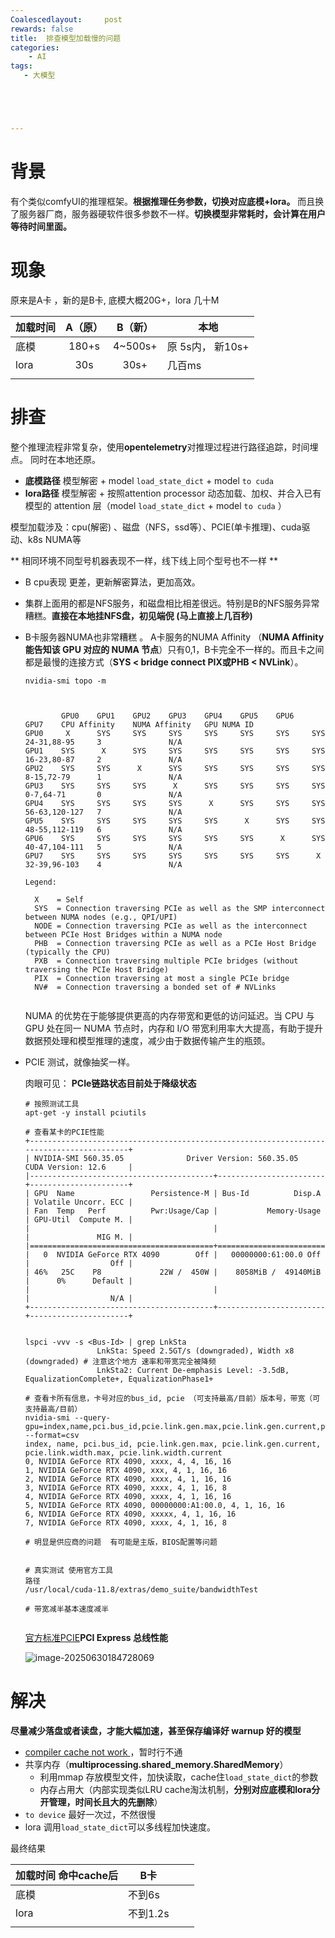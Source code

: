 ```yaml
---
Coalescedlayout:     post
rewards: false
title:  排查模型加载慢的问题
categories:
    - AI
tags:
   - 大模型





---
```




# 背景

有个类似comfyUI的推理框架。**根据推理任务参数，切换对应底模+lora。**  而且换了服务器厂商，服务器硬软件很多参数不一样。**切换模型非常耗时，会计算在用户等待时间里面。**



# 现象

原来是A卡 ，新的是B卡,  底模大概20G+，lora 几十M

| 加载时间 | A（原） | B（新） | 本地             |
| :------- | :-----: | :-----: | ---------------- |
| 底模     |  180+s  | 4~500s+ | 原 5s内， 新10s+ |
| lora     |   30s   |  30s+   | 几百ms           |
|          |         |         |                  |

# 排查

整个推理流程非常复杂，使用**opentelemetry**对推理过程进行路径追踪，时间埋点。 同时在本地还原。

- **底模路径** 模型解密 + model `load_state_dict`  +  model `to cuda`
- **lora路径**  模型解密 +   按照attention processor 动态加载、加权、并合入已有模型的 attention 层（model `load_state_dict`  +  model `to cuda`  ）

模型加载涉及：cpu(解密) 、磁盘（NFS，ssd等）、PCIE(单卡推理)、cuda驱动、k8s NUMA等

** 相同环境不同型号机器表现不一样，线下线上同个型号也不一样 **

- B cpu表现 更差，更新解密算法，更加高效。

- 集群上面用的都是NFS服务，和磁盘相比相差很远。特别是B的NFS服务异常糟糕。**直接在本地挂NFS盘，初见端倪 (马上直接上几百秒)**

- B卡服务器NUMA也非常糟糕 。 A卡服务的NUMA Affinity （**NUMA Affinity 能告知该 GPU 对应的 NUMA 节点**）只有0,1，B卡完全不一样的。而且卡之间都是最慢的连接方式（**SYS < bridge connect PIX或PHB < NVLink**）。

  ```shell
  nvidia-smi topo -m
  
  
  
          GPU0    GPU1    GPU2    GPU3    GPU4    GPU5    GPU6    GPU7    CPU Affinity    NUMA Affinity   GPU NUMA ID
  GPU0     X      SYS     SYS     SYS     SYS     SYS     SYS     SYS     24-31,88-95     3               N/A
  GPU1    SYS      X      SYS     SYS     SYS     SYS     SYS     SYS     16-23,80-87     2               N/A
  GPU2    SYS     SYS      X      SYS     SYS     SYS     SYS     SYS     8-15,72-79      1               N/A
  GPU3    SYS     SYS     SYS      X      SYS     SYS     SYS     SYS     0-7,64-71       0               N/A
  GPU4    SYS     SYS     SYS     SYS      X      SYS     SYS     SYS     56-63,120-127   7               N/A
  GPU5    SYS     SYS     SYS     SYS     SYS      X      SYS     SYS     48-55,112-119   6               N/A
  GPU6    SYS     SYS     SYS     SYS     SYS     SYS      X      SYS     40-47,104-111   5               N/A
  GPU7    SYS     SYS     SYS     SYS     SYS     SYS     SYS      X      32-39,96-103    4               N/A
  
  Legend:
  
    X    = Self
    SYS  = Connection traversing PCIe as well as the SMP interconnect between NUMA nodes (e.g., QPI/UPI)
    NODE = Connection traversing PCIe as well as the interconnect between PCIe Host Bridges within a NUMA node
    PHB  = Connection traversing PCIe as well as a PCIe Host Bridge (typically the CPU)
    PXB  = Connection traversing multiple PCIe bridges (without traversing the PCIe Host Bridge)
    PIX  = Connection traversing at most a single PCIe bridge
    NV#  = Connection traversing a bonded set of # NVLinks
  
  
  ```

  NUMA 的优势在于能够提供更高的内存带宽和更低的访问延迟。当 CPU 与 GPU 处在同一 NUMA 节点时，内存和 I/O 带宽利用率大大提高，有助于提升数据预处理和模型推理的速度，减少由于数据传输产生的瓶颈。

- PCIE 测试，就像抽奖一样。

  肉眼可见： **PCIe链路状态目前处于降级状态**

  ```shell
  # 按照测试工具
  apt-get -y install pciutils
  
  # 查看某卡的PCIE性能
  +-----------------------------------------------------------------------------------------+
  | NVIDIA-SMI 560.35.05              Driver Version: 560.35.05      CUDA Version: 12.6     |
  |-----------------------------------------+------------------------+----------------------+
  | GPU  Name                 Persistence-M | Bus-Id          Disp.A | Volatile Uncorr. ECC |
  | Fan  Temp   Perf          Pwr:Usage/Cap |           Memory-Usage | GPU-Util  Compute M. |
  |                                         |                        |               MIG M. |
  |=========================================+========================+======================|
  |   0  NVIDIA GeForce RTX 4090        Off |   00000000:61:00.0 Off |                  Off |
  | 46%   25C    P8             22W /  450W |    8058MiB /  49140MiB |      0%      Default |
  |                                         |                        |                  N/A |
  +-----------------------------------------+------------------------+----------------------+
  
  
  lspci -vvv -s <Bus-Id> | grep LnkSta
                  LnkSta: Speed 2.5GT/s (downgraded), Width x8 (downgraded) # 注意这个地方 速率和带宽完全被降频
                  LnkSta2: Current De-emphasis Level: -3.5dB, EqualizationComplete+, EqualizationPhase1+
                  
  # 查看卡所有信息，卡号对应的bus_id, pcie （可支持最高/目前）版本号，带宽（可支持最高/目前）
  nvidia-smi --query-gpu=index,name,pci.bus_id,pcie.link.gen.max,pcie.link.gen.current,pcie.link.width.max,pcie.link.width.current --format=csv
  index, name, pci.bus_id, pcie.link.gen.max, pcie.link.gen.current, pcie.link.width.max, pcie.link.width.current
  0, NVIDIA GeForce RTX 4090, xxxx, 4, 4, 16, 16
  1, NVIDIA GeForce RTX 4090, xxx, 4, 1, 16, 16
  2, NVIDIA GeForce RTX 4090, xxxx, 4, 1, 16, 16
  3, NVIDIA GeForce RTX 4090, xxxx, 4, 1, 16, 8
  4, NVIDIA GeForce RTX 4090, xxxx, 4, 1, 16, 16
  5, NVIDIA GeForce RTX 4090, 00000000:A1:00.0, 4, 1, 16, 16
  6, NVIDIA GeForce RTX 4090, xxxxx, 4, 1, 16, 16
  7, NVIDIA GeForce RTX 4090, xxxx, 4, 1, 16, 8
  
  # 明显是供应商的问题  有可能是主版，BIOS配置等问题
  
  
  # 真实测试 使用官方工具
  路径
  /usr/local/cuda-11.8/extras/demo_suite/bandwidthTest
  
  # 带宽减半基本速度减半
  
  
  ```

  [官方标准PCIE](https://zh.wikipedia.org/wiki/PCI_Express)**PCI Express 总线性能**

  ![image-20250630184728069](https://cdn.jsdelivr.net/gh/631068264/img/202506301847724.png)

# 解决

**尽量减少落盘或者读盘，才能大幅加速，甚至保存编译好 warnup 好的模型**

- [compiler cache not work ](https://github.com/pytorch/pytorch/issues/155332)，暂时行不通
- 共享内存（**multiprocessing.shared_memory.SharedMemory**）
  - 利用mmap 存放模型文件，加快读取，cache住`load_state_dict`的参数
  - 内存占用大（内部实现类似LRU cache淘汰机制，**分别对应底模和lora分开管理，时间长且大的先删除**）
- `to device`  最好一次过，不然很慢
- lora 调用`load_state_dict`可以多线程加快速度。



最终结果 

| 加载时间 命中cache后 | B卡      |      |      |
| -------------------- | -------- | ---- | ---- |
| 底模                 | 不到6s   |      |      |
| lora                 | 不到1.2s |      |      |
|                      |          |      |      |

